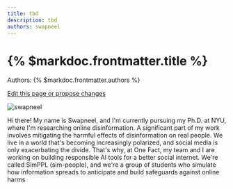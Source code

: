 ```yaml
---
title: tbd
description: tbd
authors: swapneel
---
```


# {% $markdoc.frontmatter.title %}

Authors: {% $markdoc.frontmatter.authors %}

[Edit this page or propose changes](https://github.com/onefact/onefact.org/edit/main/pages/five-boro-bike-tour/swapneel.md)

![swapneel](/images/swapneel.jpg)

<p>Hi there! My name is Swapneel, and I'm currently pursuing my Ph.D. at NYU, where I'm researching online disinformation. A significant part of my work involves mitigating the harmful effects of disinformation on real people. We live in a world that's becoming increasingly polarized, and social media is only exacerbating the divide. That's why, at One Fact, my team and I are working on building responsible AI tools for a better social internet. We're called SimPPL (sim-people), and we're a group of students who simulate how information spreads to anticipate and build safeguards against online harms
